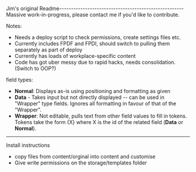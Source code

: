 Jim's original Readme-----------------------------------------------------
Massive work-in-progress, please contact me if you'd like to contribute.

Notes:
 - Needs a deploy script to check permissions, create settings files  etc.
 - Currently includes FPDF and FPDI, should switch to pulling them separately as part of deploy
 - Currently has loads of workplace-specific content
 - Code has got uber messy due to rapid hacks, needs consolidation. (Switch to OOP?)
 
 field types:
 
 - **Normal**: Displays as-is using positioning and formatting as given
 - **Data** - Takes input but not directly displayed -- can be used in "Wrapper" type fields. Ignores all formatting in favour of that of the "Wrapper".
 - **Wrapper**: Not editable, pulls text from other field values to fill in tokens. Tokens take the form {X} where X is the id of the related field (**Data** or **Normal**).

 --------------------------------------------------------------------------

Install instructions
 - copy files from content/orginal into content and customise
 - Give write permissions on the storage/templates folder
